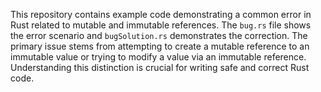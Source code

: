 This repository contains example code demonstrating a common error in Rust related to mutable and immutable references. The `bug.rs` file shows the error scenario and `bugSolution.rs` demonstrates the correction.  The primary issue stems from attempting to create a mutable reference to an immutable value or trying to modify a value via an immutable reference.  Understanding this distinction is crucial for writing safe and correct Rust code.